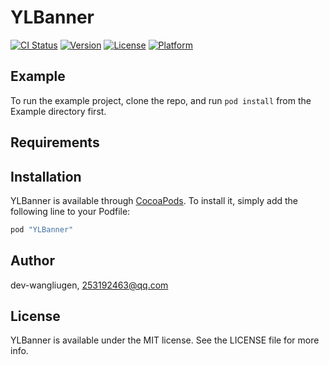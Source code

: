 # YLBanner

[![CI Status](http://img.shields.io/travis/dev-wangliugen/YLBanner.svg?style=flat)](https://travis-ci.org/dev-wangliugen/YLBanner)
[![Version](https://img.shields.io/cocoapods/v/YLBanner.svg?style=flat)](http://cocoapods.org/pods/YLBanner)
[![License](https://img.shields.io/cocoapods/l/YLBanner.svg?style=flat)](http://cocoapods.org/pods/YLBanner)
[![Platform](https://img.shields.io/cocoapods/p/YLBanner.svg?style=flat)](http://cocoapods.org/pods/YLBanner)

## Example

To run the example project, clone the repo, and run `pod install` from the Example directory first.

## Requirements

## Installation

YLBanner is available through [CocoaPods](http://cocoapods.org). To install
it, simply add the following line to your Podfile:

```ruby
pod "YLBanner"
```

## Author

dev-wangliugen, 253192463@qq.com

## License

YLBanner is available under the MIT license. See the LICENSE file for more info.
